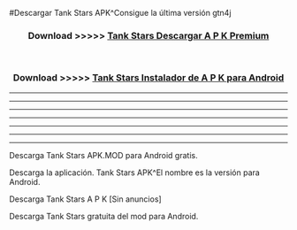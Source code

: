 #Descargar Tank Stars  APK^Consigue la última versión gtn4j



<div align="center">
<h3>Download >>>>> <a href="https://es-sites.web.app/?es= Tank Stars ">Tank Stars  Descargar A P K Premium</a></h3><br>

<h3>Download >>>>> <a href="https://es-sites.web.app/?es= Tank Stars ">Tank Stars  Instalador de A P K para Android</a></h3>
</div>


----------------------------------------------------------

----------------------------------------------------------

----------------------------------------------------------

----------------------------------------------------------

----------------------------------------------------------

----------------------------------------------------------

----------------------------------------------------------

Descarga Tank Stars  APK.MOD para Android gratis.

Descarga la aplicación. Tank Stars  APK^El nombre es la versión para Android.

Descarga Tank Stars  A P K [Sin anuncios]

Descarga Tank Stars  gratuita del mod para Android.


